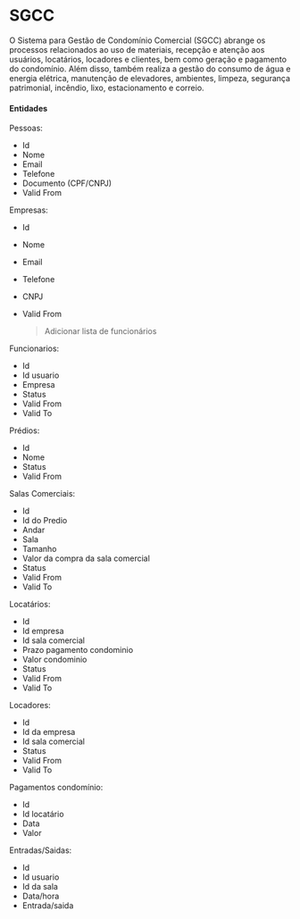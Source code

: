# SGCC

O Sistema para Gestão de Condomínio Comercial (SGCC) abrange os processos relacionados ao uso de materiais, recepção e atenção aos usuários, locatários, locadores e clientes, bem como geração e pagamento do condomínio. Além disso, também realiza a gestão do consumo de água e energia elétrica, manutenção de elevadores, ambientes, limpeza, segurança patrimonial, incêndio, lixo, estacionamento e correio.


#### Entidades

Pessoas:
 * Id
 * Nome
 * Email
 * Telefone
 * Documento (CPF/CNPJ)
 * Valid From

Empresas:
 * Id
 * Nome
 * Email
 * Telefone
 * CNPJ
 * Valid From

	> Adicionar lista de funcionários

Funcionarios:
 * Id
 * Id usuario
 * Empresa
 * Status
 * Valid From
 * Valid To

Prédios:
 * Id
 * Nome
 * Status
 * Valid From

Salas Comerciais:
 * Id
 * Id do Predio
 * Andar
 * Sala
 * Tamanho
 * Valor da compra da sala comercial
 * Status
 * Valid From
 * Valid To

Locatários:
 * Id
 * Id empresa
 * Id sala comercial
 * Prazo pagamento condominio
 * Valor condominio
 * Status
 * Valid From
 * Valid To

Locadores:
 * Id
 * Id da empresa
 * Id sala comercial
 * Status
 * Valid From
 * Valid To

Pagamentos condomínio:
 * Id
 * Id locatário
 * Data
 * Valor

Entradas/Saidas:
 * Id
 * Id usuario
 * Id da sala
 * Data/hora
 * Entrada/saida
